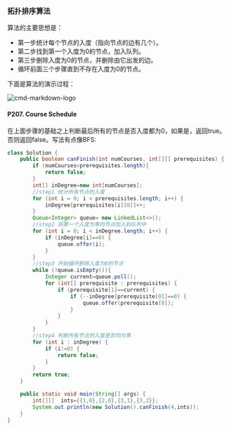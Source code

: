 
### 拓扑排序算法

算法的主要思想是：
* 第一步统计每个节点的入度（指向节点的边有几个）。
* 第二步找到第一个入度为0的节点，加入队列。
* 第三步删除入度为0的节点，并删除由它出发的边。
* 循环前面三个步骤直到不存在入度为0的节点。

下面是算法的演示过程：

![cmd-markdown-logo](/Users/yqz/IdeaProjects/LearnAlgorithm/topological.png)



#### P207. Course Schedule

在上面步骤的基础之上判断最后所有的节点是否入度都为0，如果是，返回true。否则返回false。写法有点像BFS:
~~~java
class Solution {
    public boolean canFinish(int numCourses, int[][] prerequisites) {
        if (numCourses<prerequisites.length){
            return false;
        }
        int[] inDegree=new int[numCourses];
        //step1 统计所有节点的入度
        for (int i = 0; i < prerequisites.length; i++) {
            inDegree[prerequisites[i][0]]++;
        }
        Queue<Integer> queue= new LinkedList<>();
        //step2 将第一个入度为零的节点加入到队列中
        for (int i = 0; i < inDegree.length; i++) {
            if (inDegree[i]==0) {
                queue.offer(i);
            }
        }
        //step3 开始循环删除入度为0的节点
        while (!queue.isEmpty()){
            Integer current=queue.poll();
            for (int[] prerequisite : prerequisites) {
                if (prerequisite[1]==current) {
                    if (--inDegree[prerequisite[0]]==0) {
                        queue.offer(prerequisite[0]);
                    }
                }
            }
        }
        //step4 判断所有节点的入度是否均为零
        for (int i : inDegree) {
            if (i!=0) {
                return false;
            }
        }
        return true;
    }

    public static void main(String[] args) {
        int[][]  ints={{1,0},{2,0},{3,1},{3,2}};
        System.out.println(new Solution().canFinish(4,ints));
    }
}